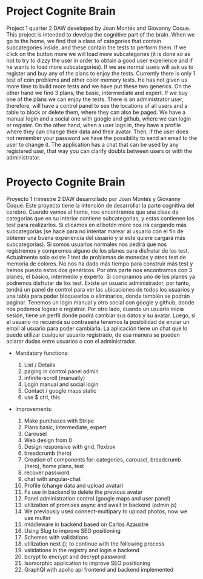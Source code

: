 # Project Cognite Brain
Project 1 quarter 2 DAW developed by Joan Montés and Giovanny Coque. This project is intended to develop the cognitive part of the 
brain. When we go to the home, we find that a class of categories that contain subcategories inside, and these contain the tests to
perform them. If we click on the button more we will load more subcategories (it is done so as not to try to dizzy the user in 
order to obtain a good user experience and if he wants to load more subcategories). If we are normal users will ask us to register
and buy any of the plans to enjoy the tests. Currently there is only 1 test of coin problems and other color memory tests. He has 
not given us more time to build more tests and we have put these two generics. On the other hand we find 3 plans, the basic, 
intermediate and expert. If we buy one of the plans we can enjoy the tests.
There is an administrator user, therefore, will have a control panel to see the locations of all users and a table to block or 
delete them, where they can also be paged. We have a manual login and a social one with google and github, where we can login or 
register. On the other hand, when a user logs in, they have a profile where they can change their data and their avatar. Then, 
if the user does not remember your password we have the possibility to send an email to the user to change it.
The application has a chat that can be used by any registered user, that way you can clarify doubts between users or with the 
administrator.

# Proyecto Cognite Brain
Proyecto 1 trimestre 2 DAW desarrollado por Joan Montés y Giovanny Coque. Este proyecto tiene la intención de desarrollar la parte 
cognitiva del cerebro. Cuando vamos al home, nos encontramos que una clase de categorias que en su interior contiene subcategorias,
y estas  contienen los test para realizarlos. Si clicamos en el botón more nos irá cargando más subcategorias (se hace para no 
intentar marear al usuario con el fin de obtener una buena experiencia del usuario y si este quiere cargará más subcategorias). 
Si somos usuarios normales nos pedirá que nos registremos y compremos alguno de los planes para disfrutar de los test. Actualmente 
solo existe 1 test de problemas de monedas y otros test de memoria de colores. No nos ha dado más tiempo para construir más test y
hemos puesto estos dos genéricos. Por otra parte nos encontramos con 3 planes, el básico, intermedio y experto. Si compramos uno 
de los planes ya podremos disfrutar de los test.
Existe un usuario administrador, por tanto, tendrá un panel de control para ver las ubicaciones de todos los usuarios y una tabla 
para poder bloquearlos o eliminarlos, donde también se podrán paginar. Tenemos un login manual y otro social con google y github, 
donde nos podemos logear o registrar. Por otro lado, cuando un usuario inicia sesión, tiene un perfil donde podrá cambiar sus 
datos y su avatar. Luego, si el usuario no recuerda su contraseña tenemos la posibilidad de enviar un email al usuario para poder 
cambiarla.
La aplicación tiene un chat que lo puede utilizar cualquier usuario registrado, de esa manera se pueden aclarar dudas entre usuarios 
o con el administrador.

- Mandatory functions:
  1. List / Details
  2. paging in control panel admin
  3. infinite-scroll (manually)
  4. Login manual and social login
  5. Contact / google maps static
  6. use $ ctrl, this

- Improvements:
  1. Make purchases with Stripe
  2. Plans basic, intermediate, expert
  3. Carousel
  4. Web design from 0
  5. Design responsive with grid, flexbox
  6. breadcrumb (hero)
  7. Creation of components for: categories, carousel, breadcrumb (hero), home plans, test
  8. recover password
  9. chat with angular-chat
  10. Profile (change data and upload avatar)
  11. Fs use in backend to delete the previous avatar
  12. Panel administration control (google maps and user panel)
  13. utilization of promises async and await in backend (admin.js)
  14. We previously used connect-multipary to upload photos, now we use multer
  15. middleware in backend based on Carlos Azaustre
  16. Using Slug to improve SEO positioning
  17. Schemes with validations
  18. utilization next (); to continue with the following process
  19. validations in the registry and login e backend
  20. bcrypt to encrypt and decrypt password
  21. Isomorphic application to improve SEO positioning
  22. GraphQl with apollo api frontend and backend implemented


